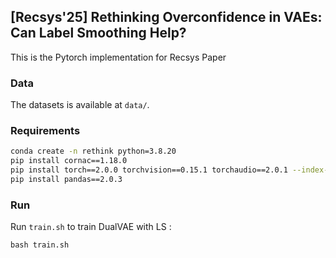 ## [Recsys'25] Rethinking Overconfidence in VAEs: Can Label Smoothing Help?

This is the Pytorch implementation for Recsys Paper

### Data  

The datasets is available at `data/`.

### Requirements

```bash
conda create -n rethink python=3.8.20
pip install cornac==1.18.0
pip install torch==2.0.0 torchvision==0.15.1 torchaudio==2.0.1 --index-url https://download.pytorch.org/whl/cu118/
pip install pandas==2.0.3
```

### Run

Run `train.sh` to train DualVAE with LS : 

    bash train.sh


